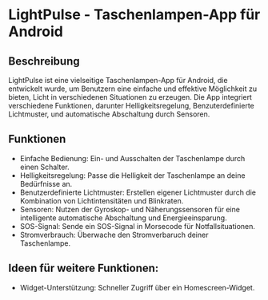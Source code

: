 # LightPulse - Taschenlampen-App für Android

## Beschreibung

LightPulse ist eine vielseitige Taschenlampen-App für Android, die entwickelt wurde, um Benutzern eine einfache und effektive Möglichkeit zu bieten, Licht in verschiedenen Situationen zu erzeugen. Die App integriert verschiedene Funktionen, darunter Helligkeitsregelung, Benzuterdefinierte Lichtmuster, und automatische Abschaltung durch Sensoren.

## Funktionen

- Einfache Bedienung: Ein- und Ausschalten der Taschenlampe durch einen Schalter.
- Helligkeitsregelung: Passe die Helligkeit der Taschenlampe an deine Bedürfnisse an.
- Benutzerdefinierte Lichtmuster: Erstellen eigener Lichtmuster durch die Kombination von Lichtintensitäten und Blinkraten.
- Sensoren: Nutzen der Gyroskop- und Näherungssensoren für eine intelligente automatische Abschaltung und Energieeinsparung.
- SOS-Signal: Sende ein SOS-Signal in Morsecode für Notfallsituationen.
- Stromverbrauch: Überwache den Stromverbaruch deiner Taschenlampe.

## Ideen für weitere Funktionen:

- Widget-Unterstützung: Schneller Zugriff über ein Homescreen-Widget.
